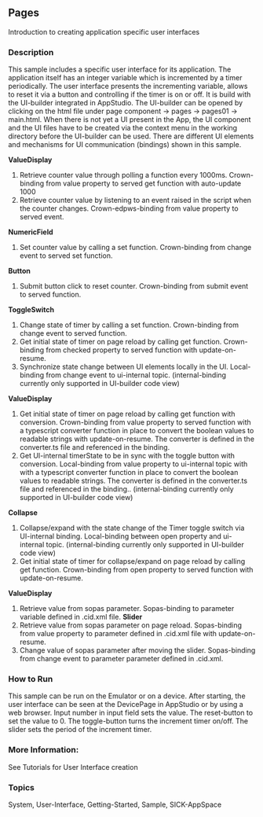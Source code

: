 ## Pages
Introduction to creating application specific user interfaces 
### Description
This sample includes a specific user interface for its application. The application itself has an integer variable which is incremented by a timer periodically.
The user interface presents the incrementing variable, allows to reset it via a button and controlling if the timer is on or off. It is build with the UI-builder integrated in AppStudio. The UI-builder can be opened by clicking on the html file under page component -> pages -> pages01 -> main.html. When there is not yet a UI present in the App, the UI component and the UI files have to be created via the context menu in the working directory before the UI-builder can be used. 
There are different UI elements and mechanisms for UI communication (bindings) shown in this sample. 

**ValueDisplay** 
1. Retrieve counter value through polling a function every 1000ms. Crown-binding from value property to served get function with auto-update 1000
2. Retrieve counter value by listening to an event raised in the script when the counter changes. Crown-edpws-binding from value property to served event.

**NumericField** 
1. Set counter value by calling a set function. Crown-binding from change event to served set function. 

**Button** 
1. Submit button click to reset counter. Crown-binding from submit event to served function. 

**ToggleSwitch**
1. Change state of timer by calling a set function. Crown-binding from change event to served function.
2. Get initial state of timer on page reload by calling get function. Crown-binding from checked property to served function with update-on-resume.
3. Synchronize state change between UI elements locally in the UI. Local-binding from change event to ui-internal topic. (internal-binding currently only supported in UI-builder code view)

**ValueDisplay**
1. Get initial state of timer on page reload by calling get function with conversion. Crown-binding from value property to served function with a typescript converter function in place to convert the boolean values to readable strings with update-on-resume. The converter is defined in the converter.ts file and referenced in the binding.
2. Get UI-internal timerState to be in sync with the toggle button with conversion. Local-binding from value property to ui-internal topic with  with a typescript converter function in place to convert the boolean values to readable strings. The converter is defined in the converter.ts file and referenced in the binding.. (internal-binding currently only supported in UI-builder code view) 

**Collapse**
1. Collapse/expand with the state change of the Timer toggle switch via UI-internal binding. Local-binding between open property and ui-internal topic. (internal-binding currently only supported in UI-builder code view)
2. Get initial state of timer for collapse/expand on page reload by calling get function. Crown-binding from open property to served function with update-on-resume.

**ValueDisplay**
1. Retrieve value from sopas parameter. Sopas-binding to parameter variable defined in .cid.xml file.
**Slider** 
1. Retrieve value from sopas parameter on page reload. Sopas-binding from value property to parameter defined in .cid.xml file with update-on-resume.
2. Change value of sopas parameter after moving the slider. Sopas-binding from change event to parameter parameter defined in .cid.xml.

### How to Run 
This sample can be run on the Emulator or on a device. After starting, the user interface can be seen at the DevicePage in AppStudio or by using a web browser.
Input number in input field sets the value. 
The reset-button to set the value to 0.
The toggle-button turns the increment timer on/off.
The slider sets the period of the increment timer.

### More Information:
See Tutorials for User Interface creation

### Topics
System, User-Interface, Getting-Started, Sample, SICK-AppSpace